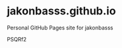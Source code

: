 # jakonbasss.github.io
Personal GitHub Pages site for jakonbasss













































































PSQRf2
